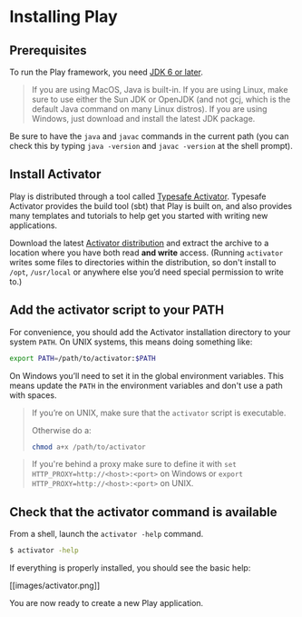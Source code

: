 <!--- Copyright (C) 2009-2015 Typesafe Inc. <http://www.typesafe.com> -->
# Installing Play

## Prerequisites

To run the Play framework, you need [JDK 6 or later](http://www.oracle.com/technetwork/java/javase/downloads/index.html). 

> If you are using MacOS, Java is built-in. If you are using Linux, make sure to use either the Sun JDK or OpenJDK (and not gcj, which is the default Java command on many Linux distros). If you are using Windows, just download and install the latest JDK package.

Be sure to have the `java` and `javac` commands in the current path (you can check this by typing `java -version` and `javac -version` at the shell prompt). 

## Install Activator

Play is distributed through a tool called [Typesafe Activator](http://typesafe.com/activator).  Typesafe Activator provides the build tool (sbt) that Play is built on, and also provides many templates and tutorials to help get you started with writing new applications.

Download the latest [Activator distribution](https://typesafe.com/platform/getstarted) and extract the archive to a location where you have both read **and write** access. (Running `activator` writes some files to directories within the distribution, so don't install to `/opt`, `/usr/local` or anywhere else you’d need special permission to write to.)

## Add the activator script to your PATH

For convenience, you should add the Activator installation directory to your system `PATH`. On UNIX systems, this means doing something like:

```bash
export PATH=/path/to/activator:$PATH
```

On Windows you’ll need to set it in the global environment variables. This means update the `PATH` in the environment variables and don't use a path with spaces.

> If you’re on UNIX, make sure that the `activator` script is executable.
> 
> Otherwise do a:
> ```bash
> chmod a+x /path/to/activator
> ```

> If you're behind a proxy make sure to define it with `set HTTP_PROXY=http://<host>:<port>` on Windows or `export  HTTP_PROXY=http://<host>:<port>` on UNIX.

## Check that the activator command is available

From a shell, launch the `activator -help` command. 

```bash
$ activator -help
```

If everything is properly installed, you should see the basic help:

[[images/activator.png]]

You are now ready to create a new Play application.
